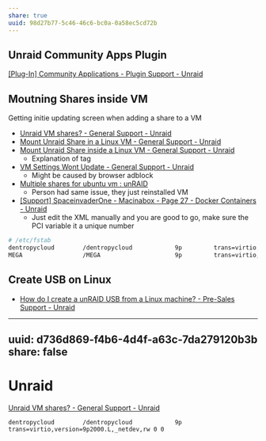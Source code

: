 ```yaml
---
share: true
uuid: 98d27b77-5c46-46c6-bc0a-0a58ec5cd72b
---
```




## Unraid Community Apps Plugin

[[Plug-In] Community Applications - Plugin Support - Unraid](https://forums.unraid.net/topic/38582-plug-in-community-applications/)

## Moutning Shares inside VM

Getting initie updating screen when adding a share to a VM

* [Unraid VM shares? - General Support - Unraid](https://forums.unraid.net/topic/71600-unraid-vm-shares/)
* [Mount Unraid Share in a Linux VM - General Support - Unraid](https://forums.unraid.net/topic/99021-mount-unraid-share-in-a-linux-vm/)
* [Mount Unraid Share inside a Linux VM - General Support - Unraid](https://forums.unraid.net/topic/72592-mount-unraid-share-inside-a-linux-vm/)
  * Explanation of tag
* [VM Settings Wont Update - General Support - Unraid](https://forums.unraid.net/topic/75460-vm-settings-wont-update/)
  * Might be caused by browser adblock
* [Multiple shares for ubuntu vm : unRAID](https://old.reddit.com/r/unRAID/comments/dd0f5o/multiple_shares_for_ubuntu_vm/)
  * Person had same issue, they just reinstalled VM
* [[Support] SpaceinvaderOne - Macinabox - Page 27 - Docker Containers - Unraid](https://forums.unraid.net/topic/84601-support-spaceinvaderone-macinabox/page/27/)
  * Just edit the XML manually and you are good to go, make sure the PCI variable it a unique number

``` bash
# /etc/fstab
dentropycloud        /dentropycloud            9p         trans=virtio,version=9p2000.L,_netdev,rw 0 0
MEGA                 /MEGA                     9p         trans=virtio,version=9p2000.L,_netdev,rw 0 0
```

## Create USB on Linux

* [How do I create a unRAID USB from a Linux machine? - Pre-Sales Support - Unraid](https://forums.unraid.net/topic/72840-how-do-i-create-a-unraid-usb-from-a-linux-machine/)

---
uuid: d736d869-f4b6-4d4f-a63c-7da279120b3b
share: false
---
# Unraid
[Unraid VM shares? - General Support - Unraid](https://forums.unraid.net/topic/71600-unraid-vm-shares/)

    dentropycloud        /dentropycloud            9p         trans=virtio,version=9p2000.L,_netdev,rw 0 0